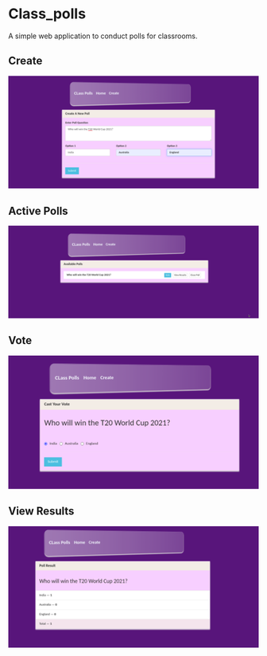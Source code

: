 # Class_polls
A simple web application to conduct polls for classrooms.

## Create
<img src="./screenshots/ss2.png"/>

## Active Polls
<img src="./screenshots/ss1.png"/>

## Vote
<img src="./screenshots/ss3.png"/>

## View Results
<img src="./screenshots/ss4.png"/>
